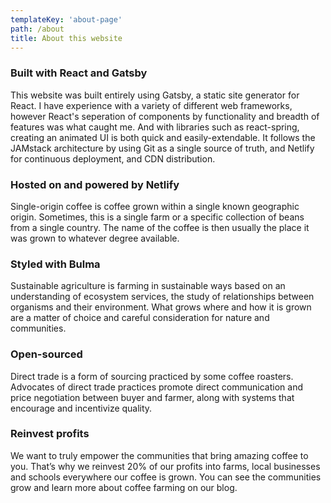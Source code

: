 ```yaml
---
templateKey: 'about-page'
path: /about
title: About this website
---
```

### Built with React and Gatsby
This website was built entirely using Gatsby, a static site generator for React. I have experience with a variety of different web frameworks, however React's
seperation of components by functionality and breadth of features was what caught me. And with libraries such as react-spring, creating an animated UI is both quick and easily-extendable. It follows the JAMstack architecture by using Git as a single source of truth, and Netlify for continuous deployment, and CDN distribution.

### Hosted on and powered by Netlify
Single-origin coffee is coffee grown within a single known geographic origin. Sometimes, this is a single farm or a specific collection of beans from a single country. The name of the coffee is then usually the place it was grown to whatever degree available.

### Styled with Bulma 
Sustainable agriculture is farming in sustainable ways based on an understanding of ecosystem services, the study of relationships between organisms and their environment. What grows where and how it is grown are a matter of choice and careful consideration for nature and communities.

### Open-sourced
Direct trade is a form of sourcing practiced by some coffee roasters. Advocates of direct trade practices promote direct communication and price negotiation between buyer and farmer, along with systems that encourage and incentivize quality.

### Reinvest profits
We want to truly empower the communities that bring amazing coffee to you. That’s why we reinvest 20% of our profits into farms, local businesses and schools everywhere our coffee is grown. You can see the communities grow and learn more about coffee farming on our blog.

